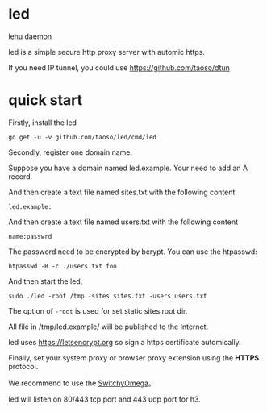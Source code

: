 # led

lehu daemon

led is a simple secure http proxy server with automic https.

If you need IP tunnel, you could use https://github.com/taoso/dtun

# quick start

Firstly, install the led
```
go get -u -v github.com/taoso/led/cmd/led
```

Secondly, register one domain name.

Suppose you have a domain named led.example. Your need to add an A record.

And then create a text file named sites.txt with the following content

```
led.example:
```

And then create a text file named users.txt with the following content

```
name:passwrd
```

The password need to be encrypted by bcrypt. You can use the htpasswd:

```
htpasswd -B -c ./users.txt foo
```

And then start the led,
```
sudo ./led -root /tmp -sites sites.txt -users users.txt
```

The option of `-root` is used for set static sites root dir.

All file in /tmp/led.example/ will be published to the Internet.

led uses https://letsencrypt.org so sign a https certificate automically.

Finally, set your system proxy or browser proxy extension using the **HTTPS** protocol.

We recommend to use the [SwitchyOmega](https://github.com/FelisCatus/SwitchyOmega)。

led will listen on 80/443 tcp port and 443 udp port for h3.
